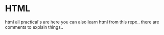 # HTML
html all practical's are here 
you can also learn html from this repo..
there are comments to explain things..

